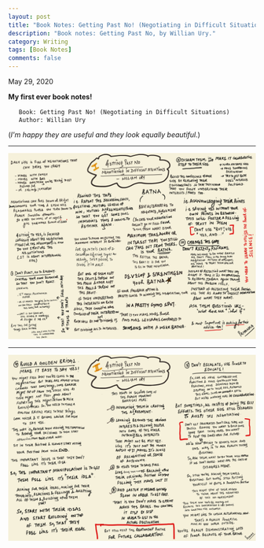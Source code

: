 ```yaml
---
layout: post
title: "Book Notes: Getting Past No! (Negotiating in Difficult Situations)"
description: "Book notes: Getting Past No, by Willian Ury."
category: Writing
tags: [Book Notes]
comments: false
---
```


May 29, 2020

**My first ever book notes!**

       Book: Getting Past No! (Negotiating in Difficult Situations)
       Author: Willian Ury

(*I'm happy they are useful and they look equally beautiful.*)

---

![doodle](/assets/doodle-4.jpeg)

---

![doodle](/assets/doodle-5.jpeg)

